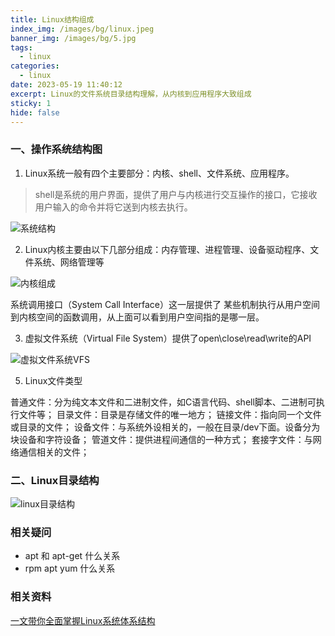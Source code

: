 ```yaml
---
title: Linux结构组成
index_img: /images/bg/linux.jpeg
banner_img: /images/bg/5.jpg
tags:
  - linux
categories:
  - linux
date: 2023-05-19 11:40:12
excerpt: Linux的文件系统目录结构理解，从内核到应用程序大致组成
sticky: 1
hide: false
---
```


### 一、操作系统结构图

1. Linux系统一般有四个主要部分：内核、shell、文件系统、应用程序。

> shell是系统的用户界面，提供了用户与内核进行交互操作的接口，它接收用户输入的命令并将它送到内核去执行。

![系统结构](/images/linux系统结构.jpeg)

2. Linux内核主要由以下几部分组成：内存管理、进程管理、设备驱动程序、文件系统、网络管理等

![内核组成](/images/内核组成.jpeg)

系统调用接口（System Call Interface）这一层提供了 某些机制执行从用户空间到内核空间的函数调用，从上面可以看到用户空间指的是哪一层。

3. 虚拟文件系统（Virtual File System）提供了open\close\read\write的API

![虚拟文件系统VFS](/images/vfs.jpeg)

5. Linux文件类型

普通文件：分为纯文本文件和二进制文件，如C语言代码、shell脚本、二进制可执行文件等；
目录文件：目录是存储文件的唯一地方；
链接文件：指向同一个文件或目录的文件；
设备文件：与系统外设相关的，一般在目录/dev下面。设备分为块设备和字符设备；
管道文件：提供进程间通信的一种方式；
套接字文件：与网络通信相关的文件；

### 二、Linux目录结构

![linux目录结构](/images/linux目录结构.jpeg)

### 相关疑问

- apt 和 apt-get 什么关系
- rpm apt yum 什么关系

### 相关资料

[一文带你全面掌握Linux系统体系结构](https://www.zhihu.com/collection/307882235)